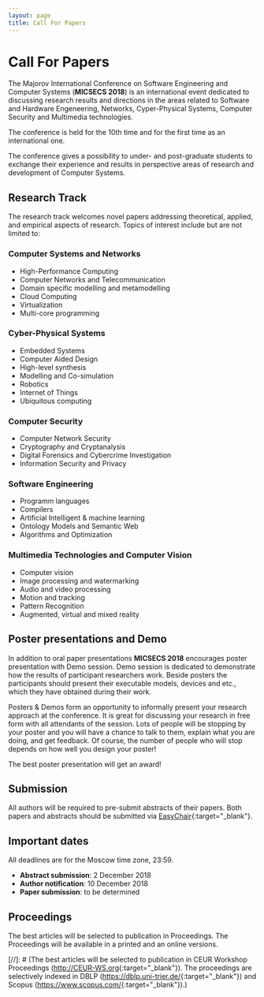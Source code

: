 ```yaml
---
layout: page
title: Call For Papers
---
```

# Call For Papers

The Majorov International Conference on Software Engineering and Computer Systems (**MICSECS 2018**) is an international event dedicated to discussing research results and directions in the areas related to Software and Hardware Engeneering, Networks, Cyper-Physical Systems, Computer Security and Multimedia technologies. 

The conference is held for the 10th time and for the first time as an international one. 

The conference gives a possibility to under- and post-graduate students to exchange their experience and results in perspective areas of research and development of Computer Systems.

## Research Track

The research track welcomes novel papers addressing theoretical, applied, and empirical aspects of research. Topics of interest include but are not limited to:

### **Computer Systems and Networks**

* High-Performance Computing
* Computer Networks and Telecommunication
* Domain specific modelling and metamodelling
* Cloud Computing
* Virtualization
* Multi-core programming

### **Cyber-Physical Systems**

* Embedded Systems
* Computer Aided Design
* High-level synthesis
* Modelling and Co-simulation
* Robotics
* Internet of Things
* Ubiquitous computing

### **Computer Security**

* Computer Network Security
* Cryptography and Cryptanalysis
* Digital Forensics and Cybercrime Investigation
* Information Security and Privacy

### **Software Engineering**

* Programm languages
* Compilers
* Artificial Intelligent & machine learning
* Ontology Models and Semantic Web
* Algorithms and Optimization

### **Multimedia Technologies and Computer Vision**

* Computer vision 
* Image processing and watermarking 
* Audio and video processing
* Motion and tracking
* Pattern Recognition
* Augmented, virtual and mixed reality

## Poster presentations and Demo

In addition to oral paper presentations **MICSECS 2018** encourages poster presentation with Demo session. Demo session is dedicated to demonstrate how the results of participant researchers work. Beside posters the participants should present their executable models, devices and etc., which they have obtained during their work.

Posters & Demos form an opportunity to informally present your research approach at the conference. It is great for discussing your research in free form with all attendants of the session. Lots of people will be stopping by your poster and you will have a chance to talk to them, explain what you are doing, and get feedback. Of course, the number of people who will stop depends on how well you design your poster!

The best poster presentation will get an award!

## Submission

All authors will be required to pre-submit abstracts of their papers. Both papers and abstracts should be submitted via [EasyChair](https://easychair.org/conferences/?conf=micsecs2018){:target="_blank"}.

## Important dates

All deadlines are for the Moscow time zone, 23:59.

* **Abstract submission**: 2 December 2018
* **Author notification**: 10 December 2018
* **Paper submission**: to be determined

## Proceedings

The best articles will be selected to publication in Proceedings. The Proceedings will be available in a printed and an online versions.


[//]: # (The best articles will be selected to publication in CEUR Workshop Proceedings (<http://CEUR-WS.org>{:target="_blank"}). The proceedings are selectively indexed in DBLP (<https://dblp.uni-trier.de/>{:target="_blank"}) and Scopus (<https://www.scopus.com/>{:target="_blank"}).)

